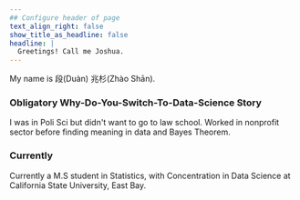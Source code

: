 ```yaml
---
## Configure header of page
text_align_right: false
show_title_as_headline: false
headline: |
  Greetings! Call me Joshua.
---
```


<!-- this is a subheadline -->

My name is 段(Duàn) 兆杉(Zhào Shān). 

### Obligatory Why-Do-You-Switch-To-Data-Science Story
I was in Poli Sci but didn't want to go to law school. Worked in nonprofit sector before finding meaning in data and Bayes Theorem. 

### Currently
Currently a M.S student in Statistics, with Concentration in Data Science at California State University, East Bay. 
